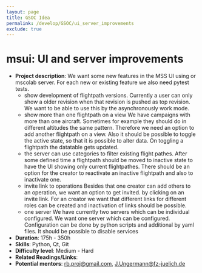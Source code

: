 ```yaml
---
layout: page
title: GSOC Idea 
permalink: /develop/GSOC/ui_server_improvements 
exclude: true
---
```

# msui: UI and server improvements

* **Project description**: 
We want some new features in the MSS UI using or mscolab server. For each new or existing feature we also need pytest tests.
  * show development of flightpath versions. Currently a user can only show a older revision 
    when that revision is pushed as top revision. We want to be able to use this by the asynchronously work mode.
  * show more than one flightpath on a view We have campaigns with more than one aircraft. 
    Sometimes for example they should do in different altitudes the same pattern. 
    Therefore we need an option to add another flightpath on a view. 
    Also it should be possible to toggle the active state, so that it is possible to alter data. 
    On toggling a flightpath the datatable gets updated.
  * the server can use categories to filter existing flight pathes.
    After some defined time a flightpath should be moved to inactive state to have the UI showing
    only current flightpathes. There should be an option for the creator to reactivate an 
    inactive flightpath and also to inactivate one.
  * invite link to operations Besides that one creator can add others to an operation, 
    we want an option to get invited. by clicking on an invite link. For an creator we want that
    different links for different roles can be created and inactivation of links should be possible.
  * one server We have currently two servers which can be individual configured. 
    We want one server which can be configured. Configuration can be done by python scripts and 
    additional by yaml files. It should be possible to disable services
* **Duration**: 175h - 350h
* **Skills**: Python, Qt, Git
* **Difficulty level**: Medium - Hard
* **Related Readings/Links**:
* **Potential mentors**: rb.proj@gmail.com, J.Ungermann@fz-juelich.de